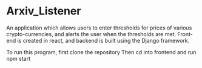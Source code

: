 # Arxiv_Listener
An application which allows users to enter thresholds for prices of various crypto-currencies, and alerts the user when 
the thresholds are met. Front-end is created in react, and backend is built using the Django framework.

To run this program, first clone the repository
Then cd into frontend and run npm start
